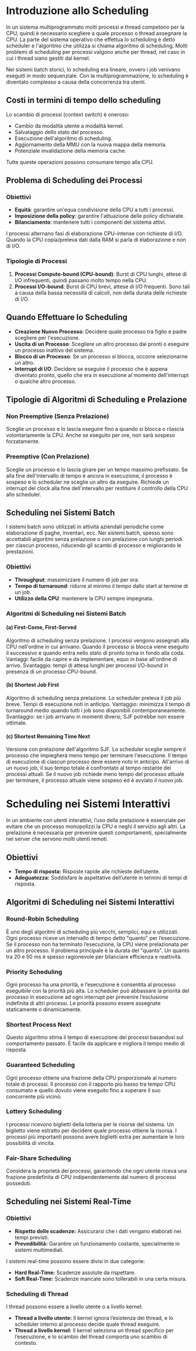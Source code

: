 # Introduzione allo Scheduling

In un sistema multiprogrammato molti processi e thread competono per la CPU, quindi è necessario scegliere a quale processo o thread assegnare la CPU. La parte del sistema operativo che effettua lo scheduling è detto scheduler e l'algoritmo che utilizza si chiama algoritmo di scheduling. Molti problemi di scheduling per processi valgono anche per thread, nel caso in cui i thread siano gestiti dal kernel.

Nei sistemi batch storici, lo scheduling era lineare, ovvero i job venivano eseguiti in modo sequenziale. Con la multiprogrammazione, lo scheduling è diventato complesso a causa della concorrenza tra utenti.

## Costi in termini di tempo dello scheduling

Lo scambio di processi (context switch) è oneroso:
- Cambio da modalità utente a modalità kernel.
- Salvataggio dello stato del processo.
- Esecuzione dell'algoritmo di scheduling.
- Aggiornamento della MMU con la nuova mappa della memoria.
- Potenziale invalidazione della memoria cache.

Tutte queste operazioni possono consumare tempo alla CPU.

## Problema di Scheduling dei Processi

### Obiettivi

- **Equità**: garantire un'equa condivisione della CPU a tutti i processi.
- **Imposizione della policy**: garantire l'attuazione delle policy dichiarate.
- **Bilanciamento**: mantenere tutti i componenti del sistema attivi.

I processi alternano fasi di elaborazione CPU-intense con richieste di I/O. Quando la CPU copia/preleva dati dalla RAM si parla di elaborazione e non di I/O.

### Tipologie di Processi

1. **Processi Compute-bound (CPU-bound)**: Burst di CPU lunghi, attese di I/O infrequenti, quindi passano molto tempo nella CPU.
2. **Processi I/O-bound**: Burst di CPU brevi, attese di I/O frequenti. Sono tali a causa della bassa necessità di calcoli, non della durata delle richieste di I/O.

## Quando Effettuare lo Scheduling

- **Creazione Nuovo Processo**: Decidere quale processo tra figlio e padre scegliere per l'esecuzione.
- **Uscita di un Processo**: Scegliere un altro processo dai pronti o eseguire un processo inattivo del sistema.
- **Blocco di un Processo**: Se un processo si blocca, occorre selezionarne un altro.
- **Interrupt di I/O**: Decidere se eseguire il processo che è appena diventato pronto, quello che era in esecuzione al momento dell'interrupt o qualche altro processo.

## Tipologie di Algoritmi di Scheduling e Prelazione

### Non Preemptive (Senza Prelazione)

Sceglie un processo e lo lascia eseguire fino a quando si blocca o rilascia volontariamente la CPU. Anche se eseguito per ore, non sarà sospeso forzatamente.

### Preemptive (Con Prelazione)

Sceglie un processo e lo lascia girare per un tempo massimo prefissato. Se alla fine dell'intervallo di tempo è ancora in esecuzione, il processo è sospeso e lo scheduler ne sceglie un altro da eseguire. Richiede un interrupt del clock alla fine dell'intervallo per restituire il controllo della CPU allo scheduler.

## Scheduling nei Sistemi Batch

I sistemi batch sono utilizzati in attività aziendali periodiche come elaborazione di paghe, inventari, ecc. Nei sistemi batch, spesso sono accettabili algoritmi senza prelazione o con prelazione con lunghi periodi per ciascun processo, riducendo gli scambi di processo e migliorando le prestazioni.

### Obiettivi

- **Throughput**: massimizzare il numero di job per ora.
- **Tempo di turnaround**: ridurre al minimo il tempo dallo start al termine di un job.
- **Utilizzo della CPU**: mantenere la CPU sempre impegnata.

### Algoritmi di Scheduling nei Sistemi Batch

#### (a) First-Come, First-Served

Algoritmo di scheduling senza prelazione. I processi vengono assegnati alla CPU nell'ordine in cui arrivano. Quando il processo si blocca viene eseguito il successivo e quando entra nello stato di pronto torna in fondo alla coda. 
Vantaggi: facile da capire e da implementare, equo in base all'ordine di arrivo. 
Svantaggio: tempi di attesa lunghi per processi I/O-bound in presenza di un processo CPU-bound.

#### (b) Shortest Job First

Algoritmo di scheduling senza prelazione. Lo scheduler preleva il job più breve. Tempi di esecuzione noti in anticipo.
Vantaggio: minimizza il tempo di turnaround medio quando tutti i job sono disponibili contemporaneamente. 
Svantaggio: se i job arrivano in momenti diversi, SJF potrebbe non essere ottimale.

#### (c) Shortest Remaining Time Next

Versione con prelazione dell'algoritmo SJF. Lo scheduler sceglie sempre il processo che impiegherà meno tempo per terminare l'esecuzione. Il tempo di esecuzione di ciascun processo deve essere noto in anticipo. All'arrivo di un nuovo job, il suo tempo totale è confrontato al tempo restante dei processi attuali. Se il nuovo job richiede meno tempo del processo attuale per terminare, il processo attuale viene sospeso ed è avviato il nuovo job.

# Scheduling nei Sistemi Interattivi

In un ambiente con utenti interattivi, l’uso della prelazione è essenziale per evitare che un processo monopolizzi la CPU e neghi il servizio agli altri. La prelazione è necessaria per prevenire questi comportamenti, specialmente nei server che servono molti utenti remoti.

## Obiettivi
- **Tempo di risposta:** Risposte rapide alle richieste dell’utente.
- **Adeguatezza:** Soddisfare le aspettative dell’utente in termini di tempi di risposta.

## Algoritmi di Scheduling nei Sistemi Interattivi

### Round-Robin Scheduling
È uno degli algoritmi di scheduling più vecchi, semplici, equi e utilizzati. Ogni processo riceve un intervallo di tempo detto "quanto" per l’esecuzione. Se il processo non ha terminato l’esecuzione, la CPU viene prelazionata per un altro processo. Il problema principale è la durata del "quanto". Un quanto tra 20 e 50 ms è spesso ragionevole per bilanciare efficienza e reattività.

### Priority Scheduling
Ogni processo ha una priorità, e l’esecuzione è consentita al processo eseguibile con la priorità più alta. Lo scheduler può abbassare la priorità del processo in esecuzione ad ogni interrupt per prevenire l’esclusione indefinita di altri processi. Le priorità possono essere assegnate staticamente o dinamicamente.

### Shortest Process Next
Questo algoritmo stima il tempo di esecuzione dei processi basandosi sul comportamento passato. È facile da applicare e migliora il tempo medio di risposta.

### Guaranteed Scheduling
Ogni processo ottiene una frazione della CPU proporzionale al numero totale di processi. Il processo con il rapporto più basso tra tempo CPU consumato e quello dovuto viene eseguito fino a superare il suo concorrente più vicino.

### Lottery Scheduling
I processi ricevono biglietti della lotteria per le risorse del sistema. Un biglietto viene estratto per decidere quale processo ottiene la risorsa. I processi più importanti possono avere biglietti extra per aumentare le loro possibilità di vincita.

### Fair-Share Scheduling
Considera la proprietà dei processi, garantendo che ogni utente riceva una frazione predefinita di CPU indipendentemente dal numero di processi posseduti.

## Scheduling nei Sistemi Real-Time

### Obiettivi
- **Rispetto delle scadenze:** Assicurarsi che i dati vengano elaborati nei tempi previsti.
- **Prevedibilità:** Garantire un funzionamento costante, specialmente in sistemi multimediali.

I sistemi real-time possono essere divisi in due categorie:
- **Hard Real-Time:** Scadenze assolute da rispettare.
- **Soft Real-Time:** Scadenze mancate sono tollerabili in una certa misura.

### Scheduling di Thread
I thread possono essere a livello utente o a livello kernel:
- **Thread a livello utente:** Il kernel ignora l’esistenza dei thread, e lo scheduler interno al processo decide quale thread eseguire.
- **Thread a livello kernel:** Il kernel seleziona un thread specifico per l’esecuzione, e lo scambio del thread comporta uno scambio di contesto.

